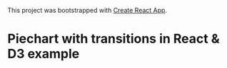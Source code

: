 This project was bootstrapped with [Create React App](https://github.com/facebookincubator/create-react-app).

# Piechart with transitions in React & D3 example

